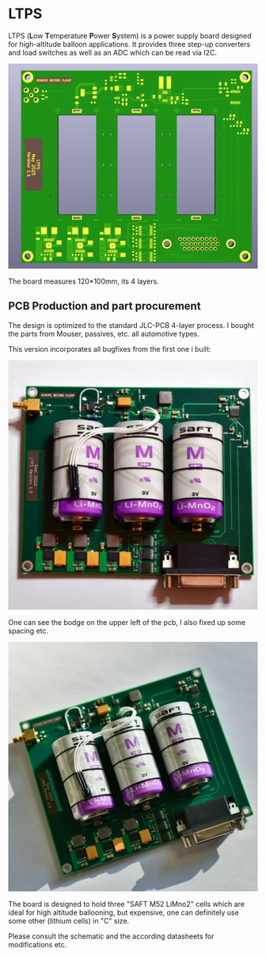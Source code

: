 # LTPS
LTPS (**L**ow **T**emperature **P**ower **S**ystem) is a power supply board designed for high-altitude balloon applications.
It provides three step-up converters and load switches as well as an ADC which can be read via I2C.

![alt text](pictures/LTPS_renderview.jpg)

The board measures 120*100mm, its 4 layers.

## PCB Production and part procurement  
The design is optimized to the standard JLC-PCB 4-layer process.
I bought the parts from Mouser, passives, etc. all automotive types.

This version incorporates all bugfixes from the first one i built:

![alt text](pictures/LTPS_topview.jpg)

One can see the bodge on the upper left of the pcb, I also fixed up some spacing etc.

![alt text](pictures/LTPS_sideview.jpg)

The board is designed to hold three "SAFT M52 LiMno2" cells which are ideal for high altitude ballooning, but expensive, one can 
definitely use some other (lithium cells) in "C" size.

Please consult the schematic and the according datasheets for modifications etc.

